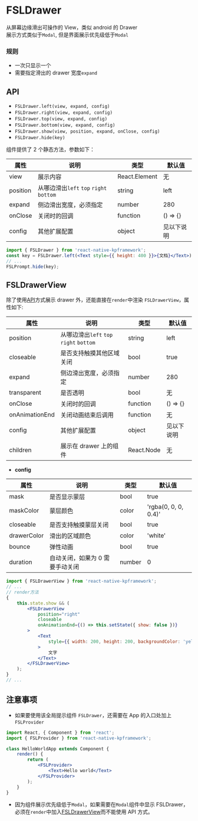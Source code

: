 # FSLDrawer

从屏幕边缘滑出可操作的 View，类似 android 的 Drawer  
展示方式类似于`Modal`, 但是界面展示优先级低于`Modal`

### 规则

-   一次只显示一个
-   需要指定滑出的 drawer 宽度`expand`

## API

-   `FSLDrawer.left(view, expand, config)`
-   `FSLDrawer.right(view, expand, config)`
-   `FSLDrawer.top(view, expand, config)`
-   `FSLDrawer.bottom(view, expand, config)`
-   `FSLDrawer.show(view, position, expand, onClose, config)`
-   `FSLDrawer.hide(key)`

组件提供了 2 个静态方法，参数如下：  

| 属性      | 说明                                    | 类型          | 默认值   |
| --------- | --------------------------------------- | ------------- | -------- |
| view      | 展示内容                                | React.Element | 无       |
| position  | 从哪边滑出`left` `top` `right` `bottom` | string        | left     |
| expand    | 侧边滑出宽度，必须指定                  | number        | 280      |
| onClose   | 关闭时的回调                            | function      | () => {} |
| config | 其他扩展配置 | object | 见以下说明 |

```jsx
import { FSLDrawer } from 'react-native-kpframework';
const key = FSLDrawer.left(<Text style={{ height: 400 }}>{文档}</Text>);
// ...
FSLPrompt.hide(key);
```

## FSLDrawerView

除了使用[API](#api)方式展示 drawer 外，还能直接在`render`中渲染 `FSLDrawerView`，属性如下:  

| 属性 | 说明 | 类型 | 默认值 |
| -------- | ------------------------------ | ----------------------- | ------ |
| position | 从哪边滑出`left` `top` `right` `bottom` | string | left |
| closeable | 是否支持触摸其他区域关闭 | bool | true |
| expand | 侧边滑出宽度，必须指定 | number | 280 |
| transparent | 是否透明 | bool | 无 |
| onClose | 关闭时的回调 | function | () => {} |
| onAnimationEnd | 关闭动画结束后调用 | function | 无 |  
| config | 其他扩展配置 | object | 见以下说明 |
| children | 展示在 drawer 上的组件 | React.Node | 无 |

  
- **config**  
  
| 属性 | 说明 | 类型 | 默认值 |
| -------- | ------------------------------ | ----------------------- | ------ |
| mask | 是否显示蒙层 | bool | true |
| maskColor | 蒙层颜色 | color | 'rgba(0, 0, 0, 0.4)' |
| closeable | 是否支持触摸蒙层关闭 | bool | true |
| drawerColor | 滑出的区域颜色 | color | 'white' |
| bounce | 弹性动画 | bool | true |
| duration | 自动关闭，如果为 0 需要手动关闭 | number | 0 |  
  
  

```jsx
import { FSLDrawerView } from 'react-native-kpframework';
// ...
// render方法
{
    this.state.show && (
        <FSLDrawerView
            position="right"
            closeable
            onAnimationEnd={() => this.setState({ show: false })}
        >
            <Text
                style={{ width: 200, height: 200, backgroundColor: 'yellow' }}
            >
                文字
            </Text>
        </FSLDrawerView>
    );
}
// ...
```

## 注意事项

- 如果要使用该全局提示组件 `FSLDrawer`，还需要在 App 的入口处加上 `FSLProvider`

```jsx
import React, { Component } from 'react';
import { FSLProvider } from 'react-native-kpframework';

class HelloWorldApp extends Component {
    render() {
        return (
            <FSLProvider>
                <Text>Hello world</Text>
            </FSLProvider>
        );
    }
}
```

-   因为组件展示优先级低于`Modal`，如果需要在`Modal`组件中显示 FSLDrawer，必须在`render`中加入[FSLDrawerView](#fsldrawerview)而不能使用 API 方式。
